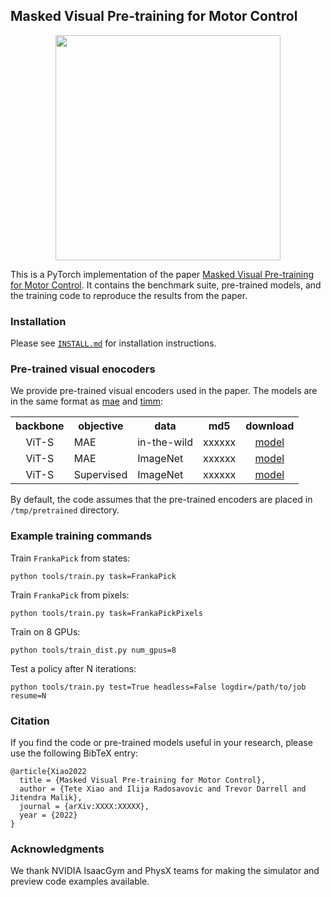 ## Masked Visual Pre-training for Motor Control

<div align="center">
  <image src="assets/figs/teaser.png" width="360px" />
  <p></p>
</div>
  
This is a PyTorch implementation of the paper [Masked Visual Pre-training for Motor Control](). It contains the benchmark suite, pre-trained models, and the training code to reproduce the results from the paper.

### Installation

Please see [`INSTALL.md`](INSTALL.md) for installation instructions.

### Pre-trained visual enocoders

We provide pre-trained visual encoders used in the paper. The models are in the same format as [mae](https://github.com/facebookresearch/mae) and [timm](https://github.com/rwightman/pytorch-image-models):

<table><tbody>
<!-- START TABLE -->
<!-- TABLE HEADER -->
<th valign="bottom">backbone</th>
<th valign="bottom">objective</th>
<th valign="bottom">data</th>
<th valign="bottom">md5</th>
<th valign="bottom">download</th>
<!-- TABLE BODY -->
<!-- ROW MAE-HOI -->
<tr>
<td align="center">ViT-S</td>
<td align="left">MAE</td>
<td align="left">in-the-wild</td>
<td align="center">xxxxxx</td>
<td align="center"><a href="">model</a></td>
</tr>
<!-- ROW MAE-IN -->
<tr>
<td align="center">ViT-S</td>
<td align="left">MAE</td>
<td align="left">ImageNet</td>
<td align="center">xxxxxx</td>
<td align="center"><a href="">model</a></td>
</tr>
<!-- ROW Supervised-IN -->
<tr>
<td align="center">ViT-S</td>
<td align="left">Supervised</td>
<td align="left">ImageNet</td>
<td align="center">xxxxxx</td>
<td align="center"><a href="">model</a></td>
</tr>
<!-- END TABLE -->
</tbody></table>

By default, the code assumes that the pre-trained encoders are placed in `/tmp/pretrained` directory.

### Example training commands

Train `FrankaPick` from states:

```
python tools/train.py task=FrankaPick
```

Train `FrankaPick` from pixels:

```
python tools/train.py task=FrankaPickPixels
```

Train on 8 GPUs:

```
python tools/train_dist.py num_gpus=8
```

Test a policy after N iterations:

```
python tools/train.py test=True headless=False logdir=/path/to/job resume=N
```

### Citation

If you find the code or pre-trained models useful in your research, please use the following BibTeX entry:

```
@article{Xiao2022
  title = {Masked Visual Pre-training for Motor Control},
  author = {Tete Xiao and Ilija Radosavovic and Trevor Darrell and Jitendra Malik},
  journal = {arXiv:XXXX:XXXXX},
  year = {2022}
}
```

### Acknowledgments

We thank NVIDIA IsaacGym and PhysX teams for making the simulator and preview code examples available.

